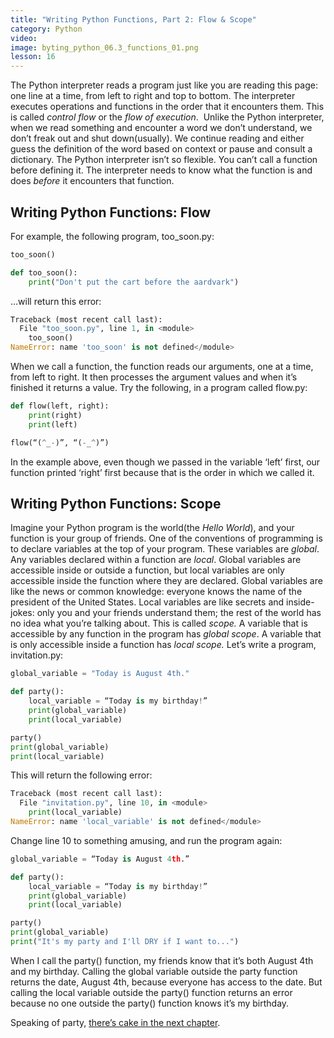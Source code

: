 ```yaml
---
title: "Writing Python Functions, Part 2: Flow & Scope"
category: Python
video:
image: byting_python_06.3_functions_01.png
lesson: 16
---
```


The Python interpreter reads a program just like you are reading this page: one line at a time, from left to right and top to bottom. The interpreter executes operations and functions in the order that it encounters them. This is called _control flow_ or the _flow of execution_.  Unlike the Python interpreter, when we read something and encounter a word we don’t understand, we don’t freak out and shut down(usually). We continue reading and either guess the definition of the word based on context or pause and consult a dictionary. The Python interpreter isn’t so flexible. You can’t call a function before defining it. The interpreter needs to know what the function is and does _before_ it encounters that function.

## Writing Python Functions: Flow

For example, the following program, too_soon.py:

```python
too_soon()

def too_soon():
    print("Don't put the cart before the aardvark")
```

…will return this error:

```python
Traceback (most recent call last):
  File "too_soon.py", line 1, in <module>
    too_soon()
NameError: name 'too_soon' is not defined</module>
```

When we call a function, the function reads our arguments, one at a time, from left to right. It then processes the argument values and when it’s finished it returns a value. Try the following, in a program called flow.py:

```python
def flow(left, right):
    print(right)
    print(left)

flow(“(^_-)”, “(-_^)”)
```

In the example above, even though we passed in the variable ‘left’ first, our function printed ‘right’ first because that is the order in which we called it.

## Writing Python Functions: Scope

Imagine your Python program is the world(the _Hello World_), and your function is your group of friends. One of the conventions of programming is to declare variables at the top of your program. These variables are _global_. Any variables declared within a function are _local_. Global variables are accessible inside or outside a function, but local variables are only accessible inside the function where they are declared. Global variables are like the news or common knowledge: everyone knows the name of the president of the United States. Local variables are like secrets and inside-jokes: only you and your friends understand them; the rest of the world has no idea what you’re talking about. This is called _scope._ A variable that is accessible by any function in the program has _global scope_. A variable that is only accessible inside a function has _local scope._ Let’s write a program, invitation.py:

```python
global_variable = "Today is August 4th."

def party():
    local_variable = “Today is my birthday!”
    print(global_variable)
    print(local_variable)

party()
print(global_variable)
print(local_variable)
```

This will return the following error:

```python
Traceback (most recent call last):
  File "invitation.py", line 10, in <module>
    print(local_variable)
NameError: name 'local_variable' is not defined</module>
```

Change line 10 to something amusing, and run the program again:

```python
global_variable = “Today is August 4th.”

def party():
    local_variable = “Today is my birthday!”
    print(global_variable)
    print(local_variable)

party()
print(global_variable)
print("It's my party and I'll DRY if I want to...")
```

When I call the party() function, my friends know that it’s both August 4th and my birthday. Calling the global variable outside the party function returns the date, August 4th, because everyone has access to the date. But calling the local variable outside the party() function returns an error because no one outside the party() function knows it’s my birthday.

Speaking of party, [there’s cake in the next chapter](https://thehelloworldprogram.com/python/python-boolean-logic-not-as-scary-as-it-sounds/).
